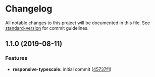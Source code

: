 # Changelog

All notable changes to this project will be documented in this file. See [standard-version](https://github.com/conventional-changelog/standard-version) for commit guidelines.

## 1.1.0 (2019-08-11)


### Features

* **responsive-typescale:** initial commit ([45737f1](https://github.com/KennethWangDotDev/responsive-typescale/commit/45737f1))
